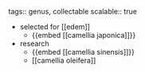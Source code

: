 tags:: genus, collectable
scalable:: true

- selected for [[edem]]
	- {{embed [[camellia japonica]]}}
- research
	- {{embed [[camellia sinensis]]}}
	- [[camellia oleifera]]